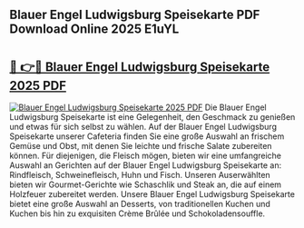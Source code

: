 ## Blauer Engel Ludwigsburg Speisekarte PDF Download Online 2025 E1uYL

# <h2><a href="http://gcck5g3.nevu.top/?p=Blauer+Engel+Ludwigsburg+Speisekarte">🔗 👉🔴 Blauer Engel Ludwigsburg Speisekarte 2025 PDF</a></h2>

[![Blauer Engel Ludwigsburg Speisekarte 2025 PDF](https://i.imgur.com/dBaPXMq.png)](http://gcck5g3.nevu.top/?p=Blauer+Engel+Ludwigsburg+Speisekarte)
Die Blauer Engel Ludwigsburg Speisekarte ist eine Gelegenheit, den Geschmack zu genießen und etwas für sich selbst zu wählen. Auf der Blauer Engel Ludwigsburg Speisekarte unserer Cafeteria finden Sie eine große Auswahl an frischem Gemüse und Obst, mit denen Sie leichte und frische Salate zubereiten können. Für diejenigen, die Fleisch mögen, bieten wir eine umfangreiche Auswahl an Gerichten auf der Blauer Engel Ludwigsburg Speisekarte an: Rindfleisch, Schweinefleisch, Huhn und Fisch. Unseren Auserwählten bieten wir Gourmet-Gerichte wie Schaschlik und Steak an, die auf einem Holzfeuer zubereitet werden. Unsere Blauer Engel Ludwigsburg Speisekarte bietet eine große Auswahl an Desserts, von traditionellen Kuchen und Kuchen bis hin zu exquisiten Crème Brûlée und Schokoladensouffle.
